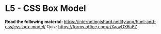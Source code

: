 # L5 - CSS Box Model

**Read the following material:** https://internetingishard.netlify.app/html-and-css/css-box-model/
Quiz: https://forms.office.com/r/XaayDX6u6Z
